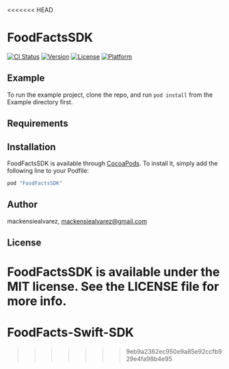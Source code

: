 <<<<<<< HEAD
# FoodFactsSDK

[![CI Status](http://img.shields.io/travis/mackensiealvarez/FoodFactsSDK.svg?style=flat)](https://travis-ci.org/mackensiealvarez/FoodFactsSDK)
[![Version](https://img.shields.io/cocoapods/v/FoodFactsSDK.svg?style=flat)](http://cocoapods.org/pods/FoodFactsSDK)
[![License](https://img.shields.io/cocoapods/l/FoodFactsSDK.svg?style=flat)](http://cocoapods.org/pods/FoodFactsSDK)
[![Platform](https://img.shields.io/cocoapods/p/FoodFactsSDK.svg?style=flat)](http://cocoapods.org/pods/FoodFactsSDK)

## Example

To run the example project, clone the repo, and run `pod install` from the Example directory first.

## Requirements

## Installation

FoodFactsSDK is available through [CocoaPods](http://cocoapods.org). To install
it, simply add the following line to your Podfile:

```ruby
pod "FoodFactsSDK"
```

## Author

mackensiealvarez, mackensiealvarez@gmail.com

## License

FoodFactsSDK is available under the MIT license. See the LICENSE file for more info.
=======
# FoodFacts-Swift-SDK
>>>>>>> 9eb9a2362ec950e9a85e92ccfb929e4fa98b4e95
